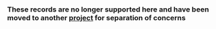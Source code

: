 ### These records are no longer supported here and have been moved to another [project](https://github.com/KXzeno/karnovah-blog) for separation of concerns
